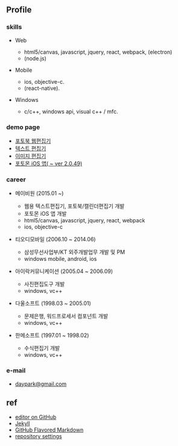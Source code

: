 ## Profile

### skills

* Web
  - html5/canvas, javascript, jquery, react, webpack, (electron)
  - (node.js)

* Mobile
  - ios, objective-c.
  - (react-native).

* Windows
  - c/c++, windows api, visual c++ / mfc.


### demo page

* [포토북 웹편집기](http://www.photomon.com/editor/next/photobook_demo.html)
* [텍스트 편집기](http://www.photomon.com/editor/next.common/xeditor_demo.html)
* [이미지 편집기](http://www.photomon.com/editor/next.common/ximagebox_demo.html)
* [포토몬 iOS 앱( ~ ver 2.0.49)](https://itunes.apple.com/kr/app/포토몬/id723333895?mt=8)


### career

* 메이비원 (2015.01 ~)
  - 웹용 텍스트편집기, 포토북/캘린더편집기 개발
  - 포토몬 iOS 앱 개발
  - html5/canvas, javascript, jquery, react, webpack
  - ios, objective-c

* 티오디모바일 (2006.10 ~ 2014.06)
  - 삼성무선사업부/KT 외주개발업무 개발 및 PM
  - windows mobile, android, ios

* 아이락커뮤니케이션 (2005.04 ~ 2006.09)
  - 사진편집도구 개발
  - windows, vc++

* 다울소프트 (1998.03 ~ 2005.01)  
  - 문제은행, 워드프로세서 컴포넌트 개발  
  - windows, vc++

* 한메소프트 (1997.01 ~ 1998.02)
  - 수식편집기 개발
  - windows, vc++

### e-mail

* daypark@gmail.com 


## ref

* [editor on GitHub](https://github.com/daypark/daypark/edit/master/index.md)
* [Jekyll](https://jekyllrb.com/)
* [GitHub Flavored Markdown](https://guides.github.com/features/mastering-markdown/)
* [repository settings](https://github.com/daypark/daypark/settings)


